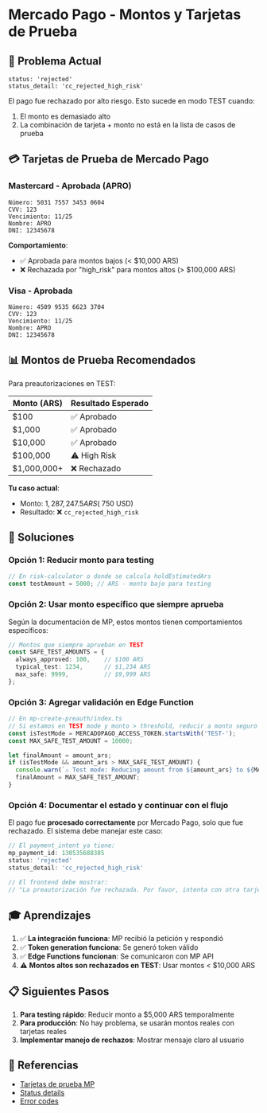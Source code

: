 # Mercado Pago - Montos y Tarjetas de Prueba

## 🎯 Problema Actual

```
status: 'rejected'
status_detail: 'cc_rejected_high_risk'
```

El pago fue rechazado por alto riesgo. Esto sucede en modo TEST cuando:
1. El monto es demasiado alto
2. La combinación de tarjeta + monto no está en la lista de casos de prueba

## 💳 Tarjetas de Prueba de Mercado Pago

### Mastercard - Aprobada (APRO)
```
Número: 5031 7557 3453 0604
CVV: 123
Vencimiento: 11/25
Nombre: APRO
DNI: 12345678
```

**Comportamiento**:
- ✅ Aprobada para montos bajos (< $10,000 ARS)
- ❌ Rechazada por "high_risk" para montos altos (> $100,000 ARS)

### Visa - Aprobada
```
Número: 4509 9535 6623 3704
CVV: 123
Vencimiento: 11/25
Nombre: APRO
DNI: 12345678
```

## 📊 Montos de Prueba Recomendados

Para preautorizaciones en TEST:

| Monto (ARS) | Resultado Esperado |
|-------------|-------------------|
| $100        | ✅ Aprobado       |
| $1,000      | ✅ Aprobado       |
| $10,000     | ✅ Aprobado       |
| $100,000    | ⚠️ High Risk      |
| $1,000,000+ | ❌ Rechazado      |

**Tu caso actual**:
- Monto: $1,287,247.5 ARS (~$750 USD)
- Resultado: ❌ `cc_rejected_high_risk`

## 🔧 Soluciones

### Opción 1: Reducir monto para testing
```typescript
// En risk-calculator o donde se calcula holdEstimatedArs
const testAmount = 5000; // ARS - monto bajo para testing
```

### Opción 2: Usar monto específico que siempre aprueba
Según la documentación de MP, estos montos tienen comportamientos específicos:

```typescript
// Montos que siempre aprueban en TEST
const SAFE_TEST_AMOUNTS = {
  always_approved: 100,    // $100 ARS
  typical_test: 1234,      // $1,234 ARS
  max_safe: 9999,          // $9,999 ARS
};
```

### Opción 3: Agregar validación en Edge Function

```typescript
// En mp-create-preauth/index.ts
// Si estamos en TEST mode y monto > threshold, reducir a monto seguro
const isTestMode = MERCADOPAGO_ACCESS_TOKEN.startsWith('TEST-');
const MAX_SAFE_TEST_AMOUNT = 10000;

let finalAmount = amount_ars;
if (isTestMode && amount_ars > MAX_SAFE_TEST_AMOUNT) {
  console.warn(`⚠️ Test mode: Reducing amount from ${amount_ars} to ${MAX_SAFE_TEST_AMOUNT} ARS`);
  finalAmount = MAX_SAFE_TEST_AMOUNT;
}
```

### Opción 4: Documentar el estado y continuar con el flujo

El pago fue **procesado correctamente** por Mercado Pago, solo que fue rechazado.
El sistema debe manejar este caso:

```typescript
// El payment_intent ya tiene:
mp_payment_id: 130535688385
status: 'rejected'
status_detail: 'cc_rejected_high_risk'

// El frontend debe mostrar:
// "La preautorización fue rechazada. Por favor, intenta con otra tarjeta o contacta a tu banco."
```

## 🎓 Aprendizajes

1. ✅ **La integración funciona**: MP recibió la petición y respondió
2. ✅ **Token generation funciona**: Se generó token válido
3. ✅ **Edge Functions funcionan**: Se comunicaron con MP API
4. ⚠️ **Montos altos son rechazados en TEST**: Usar montos < $10,000 ARS

## 📋 Siguientes Pasos

1. **Para testing rápido**: Reducir monto a $5,000 ARS temporalmente
2. **Para producción**: No hay problema, se usarán montos reales con tarjetas reales
3. **Implementar manejo de rechazos**: Mostrar mensaje claro al usuario

## 🔗 Referencias

- [Tarjetas de prueba MP](https://www.mercadopago.com.ar/developers/es/docs/checkout-api/integration-test/test-cards)
- [Status details](https://www.mercadopago.com.ar/developers/es/reference/payments/_payments_id/get)
- [Error codes](https://www.mercadopago.com.ar/developers/es/docs/checkout-api/error-messages/integration-errors)
